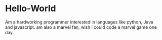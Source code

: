 # Hello-World
Am a hardworking programmer interested in languages like python, Java and javascript.
am also a marvel fan, wish i could code a marvel game one day.
